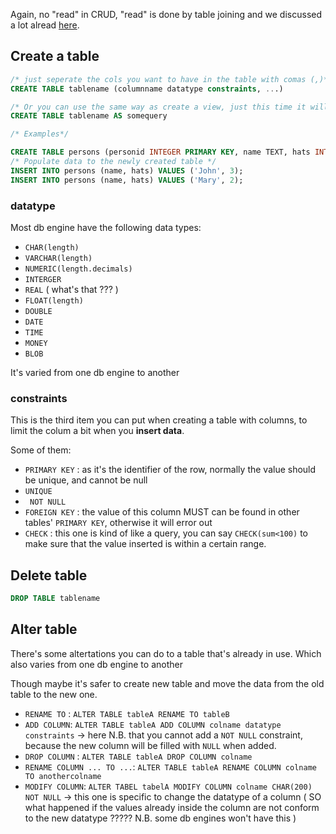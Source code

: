 Again, no "read" in CRUD, "read" is done by table joining and we discussed a lot alread [here](./2-joining-tables.md).

## Create a table

```sql
/* just seperate the cols you want to have in the table with comas (,)*/
CREATE TABLE tablename (columnname datatype constraints, ...)

/* Or you can use the same way as create a view, just this time it will be a real table with the data at the time when it's created */
CREATE TABLE tablename AS somequery

/* Examples*/

CREATE TABLE persons (personid INTEGER PRIMARY KEY, name TEXT, hats INTEGER)
/* Populate data to the newly created table */
INSERT INTO persons (name, hats) VALUES ('John', 3);
INSERT INTO persons (name, hats) VALUES ('Mary', 2);

```



### datatype

Most db engine have the following data types:

- `CHAR(length)`
- `VARCHAR(length)`
- `NUMERIC(length.decimals)`
- `INTERGER`
- `REAL` ( what's that ??? )
- `FLOAT(length)`
- `DOUBLE`
- `DATE`
- `TIME`
- `MONEY`
- `BLOB`

It's varied from one db engine to another

### constraints

This is the third item you can put when creating a table with columns, to limit the colum a bit when you **insert data**.

Some of them:

- `PRIMARY KEY` : as it's the identifier of the row, normally the value should be unique, and cannot be null
- `UNIQUE`
- ` NOT NULL`
- `FOREIGN KEY` : the value of this column MUST can be found in other tables' `PRIMARY KEY`, otherwise it will error out
- `CHECK` : this one is kind of like a query, you can say `CHECK(sum<100)` to make sure that the value inserted is within a certain range.



## Delete table

```sql
DROP TABLE tablename
```



## Alter table

There's some altertations you can do to a table that's already in use. Which also varies from one db engine to another

Though maybe it's safer to create new table and move the data from the old table to the new one.

- `RENAME TO` : `ALTER TABLE tableA RENAME TO tableB`
- `ADD COLUMN`: `ALTER TABLE tableA ADD COLUMN colname datatype constraints` -> here N.B. that you cannot add a `NOT NULL` constraint, because the new column will be filled with `NULL` when added.
- `DROP COLUMN` : `ALTER TABLE tableA DROP COLUMN colname`
- `RENAME COLUMN ... TO ...`: `ALTER TABLE tableA RENAME COLUMN colname TO anothercolname`
- `MODIFY COLUMN`: `ALTER TABEL tabelA MODIFY COLUMN colname CHAR(200) NOT NULL` -> this one is specific to change the datatype of a column ( SO what happened if the values already inside the column are not conform to the new datatype ????? N.B. some db engines won't have this )

